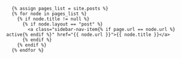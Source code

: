       {% assign pages_list = site.posts %}
      {% for node in pages_list %}
        {% if node.title != null %}
          {% if node.layout == "post" %}
            <a class="sidebar-nav-item{% if page.url == node.url %} active{% endif %}" href="{{ node.url }}">{{ node.title }}</a>
          {% endif %}
        {% endif %}
      {% endfor %}
